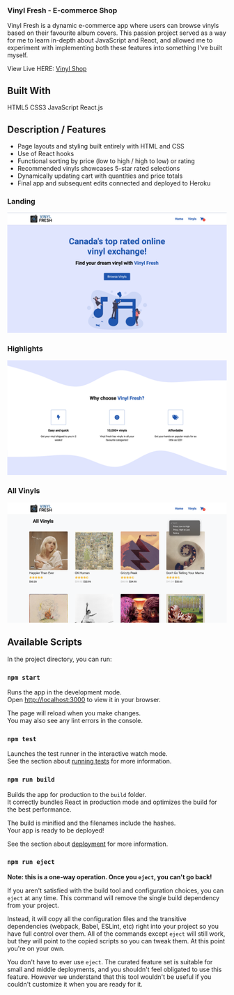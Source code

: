 ### Vinyl Fresh - E-commerce Shop
Vinyl Fresh is a dynamic e-commerce app where users can browse vinyls based on their favourite album covers. This passion project served as a way for me to learn in-depth about JavaScript and React, and allowed me to experiment with implementing both these features into something I've built myself.

View Live HERE: [Vinyl Shop](https://suspicious-yalow-daf144.netlify.app/)



## Built With
HTML5
CSS3
JavaScript
React.js


## Description / Features
- Page layouts and styling built entirely with HTML and CSS
- Use of React hooks
- Functional sorting by price (low to high / high to low) or rating
- Recommended vinyls showcases 5-star rated selections
- Dynamically updating cart with quantities and price totals
- Final app and subsequent edits connected and deployed to Heroku



### Landing
!['Landing page of website'](https://github.com/JoshuaHaughton/vinyl-shop/blob/main/docs/Landing.png)


### Highlights
!['Highlights of website'](https://github.com/JoshuaHaughton/vinyl-shop/blob/main/docs/Highlights.png)


### All Vinyls
!['List of all available vinyls'](https://github.com/JoshuaHaughton/vinyl-shop/blob/main/docs/All-Vinyls.png)




## Available Scripts

In the project directory, you can run:

### `npm start`

Runs the app in the development mode.\
Open [http://localhost:3000](http://localhost:3000) to view it in your browser.

The page will reload when you make changes.\
You may also see any lint errors in the console.

### `npm test`

Launches the test runner in the interactive watch mode.\
See the section about [running tests](https://facebook.github.io/create-react-app/docs/running-tests) for more information.

### `npm run build`

Builds the app for production to the `build` folder.\
It correctly bundles React in production mode and optimizes the build for the best performance.

The build is minified and the filenames include the hashes.\
Your app is ready to be deployed!

See the section about [deployment](https://facebook.github.io/create-react-app/docs/deployment) for more information.

### `npm run eject`

**Note: this is a one-way operation. Once you `eject`, you can't go back!**

If you aren't satisfied with the build tool and configuration choices, you can `eject` at any time. This command will remove the single build dependency from your project.

Instead, it will copy all the configuration files and the transitive dependencies (webpack, Babel, ESLint, etc) right into your project so you have full control over them. All of the commands except `eject` will still work, but they will point to the copied scripts so you can tweak them. At this point you're on your own.

You don't have to ever use `eject`. The curated feature set is suitable for small and middle deployments, and you shouldn't feel obligated to use this feature. However we understand that this tool wouldn't be useful if you couldn't customize it when you are ready for it.

